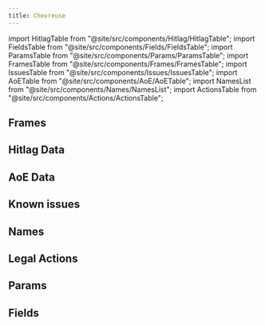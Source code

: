 ```yaml
---
title: Chevreuse
---
```


import HitlagTable from "@site/src/components/Hitlag/HitlagTable";
import FieldsTable from "@site/src/components/Fields/FieldsTable";
import ParamsTable from "@site/src/components/Params/ParamsTable";
import FramesTable from "@site/src/components/Frames/FramesTable";
import IssuesTable from "@site/src/components/Issues/IssuesTable";
import AoETable from "@site/src/components/AoE/AoETable";
import NamesList from "@site/src/components/Names/NamesList";
import ActionsTable from "@site/src/components/Actions/ActionsTable";

## Frames

<FramesTable item_key="chevreuse" />

## Hitlag Data

<HitlagTable item_key="chevreuse" />

## AoE Data

<AoETable item_key="chevreuse" />

## Known issues

<IssuesTable item_key="chevreuse" />

## Names

<NamesList item_key="chevreuse" />

## Legal Actions

<ActionsTable item_key="chevreuse" />

## Params

<ParamsTable item_key="chevreuse" />

## Fields

<FieldsTable item_key="charlotte" />
